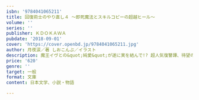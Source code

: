 ```yaml
---
isbn: '9784041065211'
title: 回復術士のやり直し４ ～即死魔法とスキルコピーの超越ヒール～
volume: ''
series: ''
publisher: ＫＤＯＫＡＷＡ
pubdate: '2018-09-01'
cover: 'https://cover.openbd.jp/9784041065211.jpg'
author: 月夜涙／著 しおこんぶ／イラスト
description: 魔王イヴとの&quot;純愛&quot;が遂に実を結んで!? 超人気復讐譚、待望の第4弾！
price: '620'
genre: ''
target: 一般
format: 文庫
content: 日本文学、小説・物語

---
```

